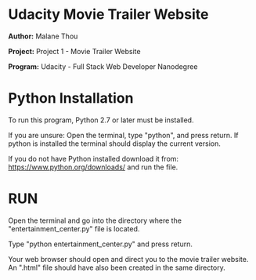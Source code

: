 # Udacity Movie Trailer Website
**Author:**	Malane Thou

**Project:** Project 1 - Movie Trailer Website

**Program:** Udacity - Full Stack Web Developer Nanodegree

# Python Installation
To run this program, Python 2.7 or later must be installed.

If you are unsure: Open the terminal, type "python", and press return. If python is installed the terminal should display the current version.

If you do not have Python installed download it from: https://www.python.org/downloads/ and run the file.

# RUN
Open the terminal and go into the directory where the "entertainment_center.py" file is located.

Type "python entertainment_center.py" and press return.

Your web browser should open and direct you to the movie trailer website. An ".html" file should have also been created in the same directory. 
